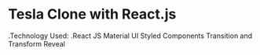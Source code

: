 # Tesla Clone with React.js

.Technology Used:
.React JS
Material UI
Styled Components
Transition and Transform
Reveal
